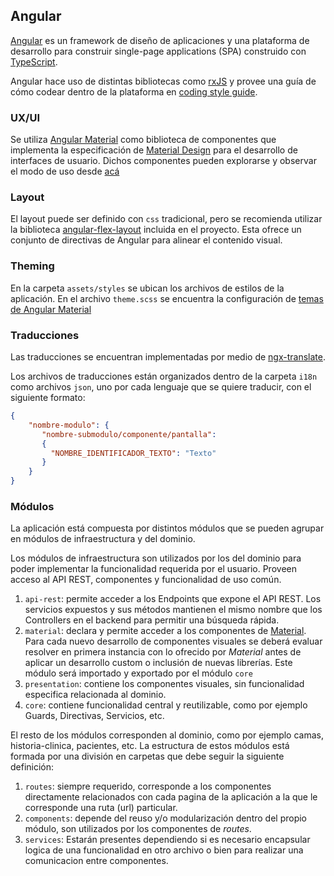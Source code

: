 

## Angular

[Angular](https://angular.io/guide/what-is-angular) es un framework de diseño de aplicaciones y una plataforma de desarrollo para construir single-page applications (SPA) construido con [TypeScript](https://www.typescriptlang.org/).

Angular hace uso de distintas bibliotecas como [rxJS](https://rxjs.dev/guide/overview) y provee una guía de cómo codear dentro de la plataforma en [coding style guide](https://angular.io/guide/styleguide).

### UX/UI

Se utiliza [Angular Material](https://material.angular.io) como biblioteca de componentes que implementa la especificación de [Material Design](https://material.io/design) para el desarrollo de interfaces de usuario. Dichos componentes pueden explorarse y observar el modo de uso desde [acá](https://material.angular.io/components/categories)

### Layout

El layout puede ser definido con `css` tradicional, pero se recomienda utilizar la biblioteca [angular-flex-layout](https://github.com/angular/flex-layout) incluida en el proyecto. Esta ofrece un conjunto de directivas de Angular para alinear el contenido visual.

### Theming

En la carpeta `assets/styles` se ubican los archivos de estilos de la aplicación. En el archivo `theme.scss` se encuentra la configuración de [temas de Angular Material](https://material.angular.io/guide/theming)
### Traducciones

Las traducciones se encuentran implementadas por medio de [ngx-translate](https://github.com/ngx-translate/core).

Los archivos de traducciones están organizados dentro de la carpeta `i18n` como archivos `json`, uno por cada lenguaje que se quiere traducir, con el siguiente formato:

```json
{
    "nombre-modulo": {
       "nombre-submodulo/componente/pantalla": 
	   {
         "NOMBRE_IDENTIFICADOR_TEXTO": "Texto"
       }
    }
}
```

### Módulos

La aplicación está compuesta por distintos módulos que se pueden agrupar en módulos de infraestructura y del dominio.

Los módulos de infraestructura son utilizados por los del dominio para poder implementar la funcionalidad requerida por el usuario. Proveen acceso al API REST, componentes y funcionalidad de uso común.

1. `api-rest`: permite acceder a los Endpoints que expone el API REST. Los servicios expuestos y sus métodos mantienen el mismo nombre que los Controllers en el backend para permitir una búsqueda rápida.
3. `material`: declara y permite acceder a los componentes de [Material](https://material.angular.io/). Para cada nuevo desarrollo de componentes visuales se deberá evaluar resolver en primera instancia con lo ofrecido por *Material* antes de aplicar un desarrollo custom o inclusión de nuevas librerías. Este módulo será importado y exportado por el módulo `core`
4. `presentation`: contiene los componentes visuales, sin funcionalidad especifica relacionada al dominio.
5. `core`: contiene funcionalidad central y reutilizable, como por ejemplo Guards, Directivas, Servicios, etc.

El resto de los módulos corresponden al dominio, como por ejemplo camas, historia-clinica, pacientes, etc.
La estructura de estos módulos está formada por una división en carpetas que debe seguir la siguiente definición:

1. `routes`: siempre requerido, corresponde a los componentes directamente relacionados con cada pagina de la aplicación a la que le
   corresponde una ruta (url) particular.
2. `components`: depende del reuso y/o modularización dentro del propio módulo, son utilizados por los componentes de *routes*.
3. `services`: Estarán presentes dependiendo si es necesario encapsular logica de una funcionalidad en otro archivo o bien para realizar 
   una comunicacion entre componentes.



